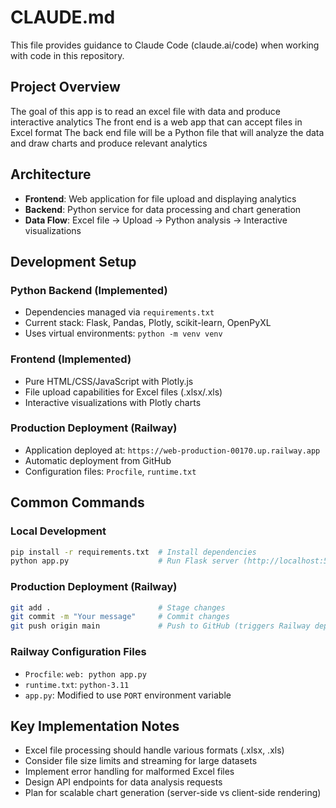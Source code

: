 # CLAUDE.md

This file provides guidance to Claude Code (claude.ai/code) when working with code in this repository.

## Project Overview

The goal of this app is to read an excel file with data and produce interactive analytics
The front end is a web app that can accept files in Excel format
The back end file will be a Python file that will analyze the data and draw charts and produce relevant analytics

## Architecture

- **Frontend**: Web application for file upload and displaying analytics
- **Backend**: Python service for data processing and chart generation
- **Data Flow**: Excel file → Upload → Python analysis → Interactive visualizations

## Development Setup

### Python Backend (Implemented)

- Dependencies managed via `requirements.txt`
- Current stack: Flask, Pandas, Plotly, scikit-learn, OpenPyXL
- Uses virtual environments: `python -m venv venv`

### Frontend (Implemented)

- Pure HTML/CSS/JavaScript with Plotly.js
- File upload capabilities for Excel files (.xlsx/.xls)
- Interactive visualizations with Plotly charts

### Production Deployment (Railway)

- Application deployed at: `https://web-production-00170.up.railway.app`
- Automatic deployment from GitHub
- Configuration files: `Procfile`, `runtime.txt`

## Common Commands

### Local Development

```bash
pip install -r requirements.txt  # Install dependencies
python app.py                    # Run Flask server (http://localhost:5000)
```

### Production Deployment (Railway)

```bash
git add .                        # Stage changes
git commit -m "Your message"     # Commit changes
git push origin main             # Push to GitHub (triggers Railway deploy)
```

### Railway Configuration Files

- `Procfile`: `web: python app.py`
- `runtime.txt`: `python-3.11`
- `app.py`: Modified to use `PORT` environment variable

## Key Implementation Notes

- Excel file processing should handle various formats (.xlsx, .xls)
- Consider file size limits and streaming for large datasets
- Implement error handling for malformed Excel files
- Design API endpoints for data analysis requests
- Plan for scalable chart generation (server-side vs client-side rendering)
